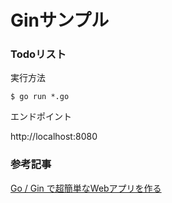 
# Ginサンプル

### Todoリスト

実行方法
```
$ go run *.go
```

エンドポイント

http://localhost:8080


### 参考記事

[Go / Gin で超簡単なWebアプリを作る](https://qiita.com/hyo_07/items/59c093dda143325b1859)